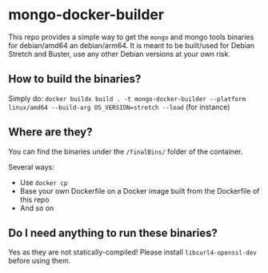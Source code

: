 # mongo-docker-builder
This repo provides a simple way to get the `mongo` and mongo tools binaries for debian/amd64 an debian/arm64.
It is meant to be built/used for Debian Stretch and Buster, use any other Debian versions at your own risk.

## How to build the binaries?
Simply do: `docker buildx build . -t mongo-docker-builder --platform linux/amd64 --build-arg OS_VERSION=stretch --load` (for instance)

## Where are they?
You can find the binaries under the `/finalBins/` folder of the container.

Several ways:
- Use `docker cp`
- Base your own Dockerfile on a Docker image built from the Dockerfile of this repo
- And so on

## Do I need anything to run these binaries?
Yes as they are not statically-compiled!
Please install `libcurl4-openssl-dev` before using them.
